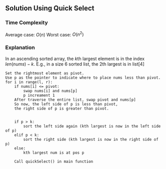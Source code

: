 ## Solution Using Quick Select

### Time Complexity 
Average case: $O(n)$
Worst case: $O(n^2)$

### Explanation

In an ascending sorted array, the $k$th largest element is in the index $len(nums) - k$.
E.g., in a size 6 sorted list, the 2th largest is in list[4]

```
Set the rightmost element as pivot.
Use p as the pointer to indicate where to place nums less than pivot.
for i in range(l, r):
    if nums[i] <= pivot:
        swap nums[i] and nums[p]
        p increament 1
    After traverse the entire list, swap pivot and nums[p]
    So now, the left side of p is less than pivot,
    the right side of p is greater than pivot.
    
    
    if p > k:
        sort the left side again (kth largest is now in the left side of p)
    elif p < k:
        sort the right side (kth largest is now in the right side of p)
    else:
        kth largest num is at pos p
        
    Call quickSelect() in main function


```

